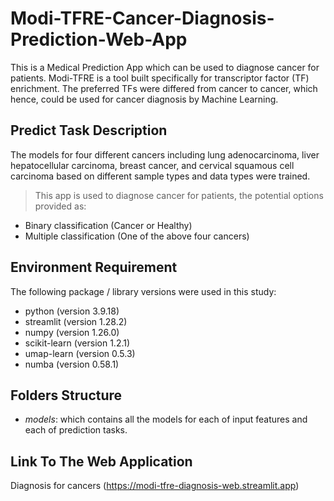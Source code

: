 # Modi-TFRE-Cancer-Diagnosis-Prediction-Web-App

This is a Medical Prediction App which can be used to diagnose cancer for patients.
Modi-TFRE is a tool built specifically for transcriptor factor (TF) enrichment. The preferred TFs were differed from cancer to cancer, which hence, could be used for cancer diagnosis by Machine Learning. 

## Predict Task Description
The models for four different cancers including lung adenocarcinoma, liver hepatocellular carcinoma, breast cancer, and cervical squamous cell carcinoma based on different sample types and data types were trained.
> This app is used to diagnose cancer for patients, the potential options provided as:
* Binary classification (Cancer or Healthy)
* Multiple classification (One of the above four cancers)

## Environment Requirement
The following package / library versions were used in this study:
* python (version 3.9.18)
* streamlit (version 1.28.2)
* numpy (version 1.26.0)
* scikit-learn (version 1.2.1)
* umap-learn (version 0.5.3)
* numba (version 0.58.1)

## Folders Structure
* *models*: which contains all the models for each of input features and each of prediction tasks.

## Link To The Web Application
Diagnosis for cancers (https://modi-tfre-diagnosis-web.streamlit.app)

